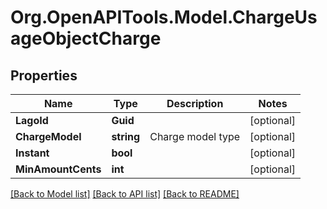 
# Org.OpenAPITools.Model.ChargeUsageObjectCharge

## Properties

Name | Type | Description | Notes
------------ | ------------- | ------------- | -------------
**LagoId** | **Guid** |  | [optional] 
**ChargeModel** | **string** | Charge model type | [optional] 
**Instant** | **bool** |  | [optional] 
**MinAmountCents** | **int** |  | [optional] 

[[Back to Model list]](../README.md#documentation-for-models)
[[Back to API list]](../README.md#documentation-for-api-endpoints)
[[Back to README]](../README.md)

